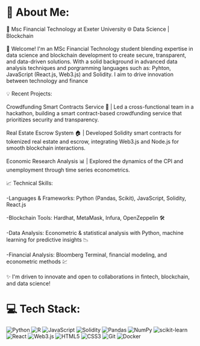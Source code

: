 # 💫 About Me:
🔭 Msc Financial Technology at Exeter University 🌐 Data Science | Blockchain<br><br>🔗 Welcome! I'm an MSc Financial Technology student blending expertise in data science and blockchain development to create secure, transparent, and data-driven solutions. With a solid background in advanced data analysis techniques and porgramming languages such as: Pyhton, JavaScript (React.js, Web3.js) and Solidity. I aim to drive innovation between technology and finance<br><br>💡 Recent Projects:<br><br>Crowdfunding Smart Contracts Service 🎉 | Led a cross-functional team in a hackathon, building a smart contract-based crowdfunding service that prioritizes security and transparency.<br><br>Real Estate Escrow System 🏠 | Developed Solidity smart contracts for tokenized real estate and escrow, integrating Web3.js and Node.js for smooth blockchain interactions.<br><br>Economic Research Analysis 📊 | Explored the dynamics of the CPI and unemployment through time series econometrics.<br><br>📈 Technical Skills:<br><br>-Languages & Frameworks: Python (Pandas, Scikit), JavaScript, Solidity, React.js<br><br>-Blockchain Tools: Hardhat, MetaMask, Infura, OpenZeppelin 🛠️<br><br>-Data Analysis: Econometric & statistical analysis with Python, machine learning for predictive insights 📉<br><br>-Financial Analysis: Bloomberg Terminal, financial modeling, and econometric methods 💹<br><br>✨ I'm driven to innovate and open to collaborations in fintech, blockchain, and data science!


# 💻 Tech Stack:
![Python](https://img.shields.io/badge/python-3670A0?style=for-the-badge&logo=python&logoColor=ffdd54) ![R](https://img.shields.io/badge/r-%23276DC3.svg?style=for-the-badge&logo=r&logoColor=white) ![JavaScript](https://img.shields.io/badge/javascript-%23323330.svg?style=for-the-badge&logo=javascript&logoColor=%23F7DF1E) ![Solidity](https://img.shields.io/badge/Solidity-%23363636.svg?style=for-the-badge&logo=solidity&logoColor=white) ![Pandas](https://img.shields.io/badge/pandas-%23150458.svg?style=for-the-badge&logo=pandas&logoColor=white) ![NumPy](https://img.shields.io/badge/numpy-%23013243.svg?style=for-the-badge&logo=numpy&logoColor=white) ![scikit-learn](https://img.shields.io/badge/scikit--learn-%23F7931E.svg?style=for-the-badge&logo=scikit-learn&logoColor=white) ![React](https://img.shields.io/badge/react-%2320232a.svg?style=for-the-badge&logo=react&logoColor=%2361DAFB) ![Web3.js](https://img.shields.io/badge/web3.js-F16822?style=for-the-badge&logo=web3.js&logoColor=white)  ![HTML5](https://img.shields.io/badge/html5-%23E34F26.svg?style=for-the-badge&logo=html5&logoColor=white) ![CSS3](https://img.shields.io/badge/css3-%231572B6.svg?style=for-the-badge&logo=css3&logoColor=white) ![Git](https://img.shields.io/badge/git-%23F05033.svg?style=for-the-badge&logo=git&logoColor=white) ![Docker](https://img.shields.io/badge/docker-%230db7ed.svg?style=for-the-badge&logo=docker&logoColor=white)

